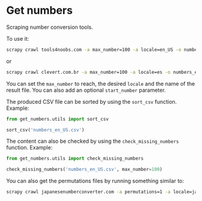 # Get numbers

Scraping number conversion tools.

To use it:

```bash
scrapy crawl tools4noobs.com -a max_number=100 -a locale=en_US -o numbers_en_US.csv
```

or

```bash
scrapy crawl clevert.com.br -a max_number=100 -a locale=es -o numbers_es.csv
```

You can set the `max_number` to reach, the desired `locale` and the name of the result file. You can also add an optional `start_number` parameter.

The produced CSV file can be sorted by using the `sort_csv` function. Example:

```python
from get_numbers.utils import sort_csv

sort_csv('numbers_en_US.csv')
```

The content can also be checked by using the `check_missing_numbers` function. Example:

```python
from get_numbers.utils import check_missing_numbers

check_missing_numbers('numbers_en_US.csv', max_number=100)
```

You can also get the permutations files by running something similar to:
```bash
scrapy crawl japanesenumberconverter.com -a permutations=1 -a locale=ja -o numbers_ja2.csv
```
